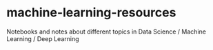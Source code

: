 # machine-learning-resources
Notebooks and notes about different topics in Data Science / Machine Learning / Deep Learning
